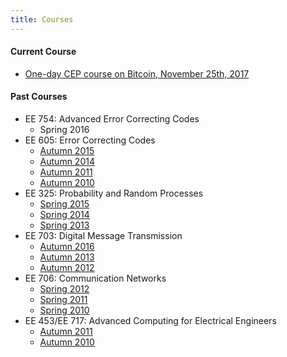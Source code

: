 ```yaml
---
title: Courses
---
```


#### Current Course

  - [One-day CEP course on Bitcoin, November 25th, 2017](./courses/cep/cep-bitcoin-251117.html)

#### Past Courses

  - EE 754: Advanced Error Correcting Codes
    + Spring 2016
  - EE 605: Error Correcting Codes
    + [Autumn 2015](./courses/EE605/Autumn2015.html)
    + [Autumn 2014](./courses/EE605/Autumn2014.html)
    + [Autumn 2011](./courses/EE605/Autumn2011.html)
    + [Autumn 2010](./courses/EE605/Autumn2010.html)
  - EE 325: Probability and Random Processes
    + [Spring 2015](./courses/EE325/Spring2015.html)
    + [Spring 2014](./courses/EE325/Spring2014.html)
    + [Spring 2013](./courses/EE325/Spring2013.html)
  - EE 703: Digital Message Transmission
    + [Autumn 2016](./courses/EE703/Autumn2016.html)
    + [Autumn 2013](./courses/EE703/Autumn2013.html)
    + [Autumn 2012](./courses/EE703/Autumn2012.html)
  - EE 706: Communication Networks
    + [Spring 2012](./courses/EE706/Spring2012.html)
    + [Spring 2011](./courses/EE706/Spring2011.html)
    + [Spring 2010](./courses/EE706/Spring2010.html)
  - EE 453/EE 717: Advanced Computing for Electrical Engineers
    + [Autumn 2011](./courses/EE453717/Autumn2011.html)
    + [Autumn 2010](./courses/EE453717/Autumn2010.html)
